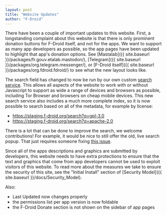```yaml
---
layout: post
title: "Website Updates"
author: "F-Droid"
---
```


There have been a couple of important updates to this website.  First,
a longstanding complaint about this website is that there is only
prominent donation buttons for F-Droid itself, and not for the apps.
We want to support as many app developers as possible, so the app
pages have been updated to highlight that app's donation options.  See
[Mastalab]({{ site.baseurl }}/packages/fr.gouv.etalab.mastodon/),
[Telegram]({{ site.baseurl }}/packages/org.telegram.messenger/),
or
[F-Droid itself]({{ site.baseurl }}/packages/org.fdroid.fdroid/)
to see what the new layout looks like.

The search field has changed to now be run by our own custom
[search service](https://gitlab.com/fdroid/fdroid-website-search).
This allows all aspects of the website to work with or without
Javascript to support as wide a range of devices and browsers as
possible, including Tor Browser and browsers on cheap mobile devices.
This new search service also includes a much more complete index, so
it is now possible to search based on all of the metadata, for example
by license:

* <https://staging.f-droid.org/search?q=gpl-3.0>
* <https://staging.f-droid.org/search?q=apache-2.0>

There is a lot that can be done to improve the search, we welcome
contributions!  For example, it would be nice to still offer the old,
live search popup.  That just requires someone fixing
[this issue](https://gitlab.com/fdroid/fdroid-website/issues/175).

Since all of the apps descriptions and graphics are submitted by
developers, this website needs to have extra protections to ensure
that the text and graphics that come from app developers cannot be
used to exploit visitors of this website.  To read more about the
measures we take to ensure the security of this site, see the "Initial
Install" section of
[Security Model]({{ site.baseurl }}/docs/Security_Model).

Also:
* Last Updated now changes properly
* the permissions list per app version is now foldable
* the F-Droid Donate section is not shown on the sidebar of app pages
